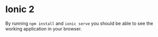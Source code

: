 # Ionic 2 

By running `npm install` and `ionic serve` you should be able to see the working application in your browser.

